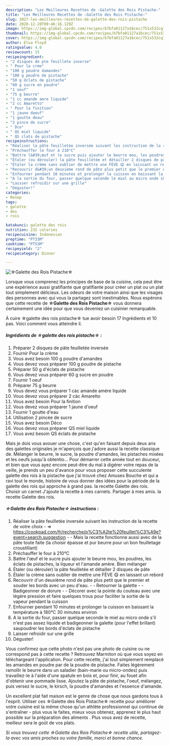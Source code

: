 ```yaml
---
description: "Les Meilleures Recettes de ☆Galette des Rois Pistache☆"
title: "Les Meilleures Recettes de ☆Galette des Rois Pistache☆"
slug: 3027-les-meilleures-recettes-de-galette-des-rois-pistache
date: 2020-12-28T09:46:16.129Z
image: https://img-global.cpcdn.com/recipes/b7bfa01127a16cec/751x532cq70/☆galette-des-rois-pistache☆-photo-principale-de-la-recette.jpg
thumbnail: https://img-global.cpcdn.com/recipes/b7bfa01127a16cec/751x532cq70/☆galette-des-rois-pistache☆-photo-principale-de-la-recette.jpg
cover: https://img-global.cpcdn.com/recipes/b7bfa01127a16cec/751x532cq70/☆galette-des-rois-pistache☆-photo-principale-de-la-recette.jpg
author: Elva Floyd
ratingvalue: 4.6
reviewcount: 15
recipeingredient:
- "2 disques de pte feuillete inverse"
- " Pour la crme"
- "100 g poudre damandes"
- "100 g poudre de pistache"
- "50 g dclats de pistache"
- "60 g sucre en poudre"
- "1 oeuf"
- "75 g beurre"
- "1 cc amande amre liquide"
- "2 cc Amaretto"
- " Pour la finition"
- "1 jaune doeuf"
- "1 goutte deau"
- "2 pince de sucre"
- " Dco"
- " QS miel liquide"
- " QS clats de pistache"
recipeinstructions:
- "Réaliser la pâte feuilletée inversée suivant les instruction de la recette de votre choix  =&gt; https://cookpad.com/fr/recherche/p%C3%A2te%20feuillet%C3%A9e?event=search.suggestion  Mais la recette fonctionne aussi avec de la pâte toute faite (la choisir épaisse et pur beurre pour un bon feuilletage croustillant)"
- "Préchauffer le four à 210°C"
- "Battre l&#39;œuf et le sucre puis ajouter le beurre mou, les poudres, les éclats de pistaches, la liqueur et l&#39;amande amère. Bien mélanger"
- "Étaler (ou dérouler) la pâte feuilletée et détailler 2 disques de pâte"
- "Étaler la crème sans oublier de mettre une FÈVE 😋 en laissant un rebord"
- "Recouvrir d&#39;un deuxième rond de pâte plus petit que le premier et souder les bords avec un peu d&#39;eau.  Retourner la galette  Badigeonner de dorure  Décorer avec la pointe du couteau avec une légère pression et faire quelques trous pour faciliter la sortie de la vapeur pendant la cuisson"
- "Enfourner pendant 10 minutes et prolonger la cuisson en baissant la température à 180°C 30 minutes environ"
- "A la sortie du four, passer quelque seconde le miel au micro onde s&#39;il n&#39;est pas assez liquide et badigeonner la galette (pour l&#39;effet brillant) saupoudrer les bords d&#39;éclats de pistache"
- "Laisser refroidir sur une grille"
- "Déguster!"
categories:
- Resep
tags:
- galette
- des
- rois

katakunci: galette des rois 
nutrition: 232 calories
recipecuisine: Indonesian
preptime: "PT33M"
cooktime: "PT53M"
recipeyield: "2"
recipecategory: Dinner

---
```



![☆Galette des Rois Pistache☆](https://img-global.cpcdn.com/recipes/b7bfa01127a16cec/751x532cq70/☆galette-des-rois-pistache☆-photo-principale-de-la-recette.jpg)

Lorsque vous comprenez les principes de base de la cuisine, cela peut être une expérience aussi gratifiante que gratifiante pour créer un plat ou un plat tout simplement délicieux. Les odeurs de votre maison ainsi que les visages des personnes avec qui vous la partagez sont inestimables. Nous espérons que cette recette de <strong> ☆Galette des Rois Pistache☆ </strong> vous donnera certainement une idée pour que vous deveniez un cuisinier remarquable.

<!--inarticleads1-->

À cuire ☆galette des rois pistache☆ tue avoir besoin 17 Ingrédients et 10 pas. Voici comment vous atteindre il.

##### Ingrédients de ☆galette des rois pistache☆ :

1. Préparer 2 disques de pâte feuilletée inversée
1. Fournir  Pour la crème
1. Vous avez besoin 100 g poudre d&#39;amandes
1. Vous devez vous préparer 100 g poudre de pistache
1. Préparer 50 g d&#39;éclats de pistache
1. Vous devez vous préparer 60 g sucre en poudre
1. Fournir 1 oeuf
1. Préparer 75 g beurre
1. Vous devez vous préparer 1 càc amande amère liquide
1. Vous devez vous préparer 2 càc Amaretto
1. Vous avez besoin  Pour la finition
1. Vous devez vous préparer 1 jaune d&#39;oeuf
1. Fournir 1 goutte d&#39;eau
1. Utilisation 2 pincée de sucre
1. Vous avez besoin  Déco
1. Vous devez vous préparer  QS miel liquide
1. Vous avez besoin  QS éclats de pistache


Mais je dois vous avouer une chose, c&#39;est qu&#39;en faisant depuis deux ans des galettes originales je m&#39;aperçois que j&#39;adore aussi la recette classique de. Mélanger le beurre, le sucre, la poudre d&#39;amandes, les pistaches mixées et les oeufs jusqu&#39;à obtentio… Pour démarrer cette année tout en douceur, et bien que vous ayez encore peut-être du mal à digérer votre repas de la veille, je prends un peu d&#39;avance pour vous proposer cette succulente galette des rois à la pistache que j&#39;ai trouvé chez Amuses Bouche et qui a ravi tout le monde, histoire de vous donner des idées pour la période de la galette des rois qui approche à grand pas. la recette Galette des rois. Choisir un carnet J&#39;ajoute la recette à mes carnets. Partager à mes amis. la recette Galette des rois. 

<!--inarticleads2-->

##### ☆Galette des Rois Pistache☆ instructions :

1. Réaliser la pâte feuilletée inversée suivant les instruction de la recette de votre choix  - =&gt; https://cookpad.com/fr/recherche/p%C3%A2te%20feuillet%C3%A9e?event=search.suggestion -  - Mais la recette fonctionne aussi avec de la pâte toute faite (la choisir épaisse et pur beurre pour un bon feuilletage croustillant)
1. Préchauffer le four à 210°C
1. Battre l&#39;œuf et le sucre puis ajouter le beurre mou, les poudres, les éclats de pistaches, la liqueur et l&#39;amande amère. Bien mélanger
1. Étaler (ou dérouler) la pâte feuilletée et détailler 2 disques de pâte
1. Étaler la crème sans oublier de mettre une FÈVE 😋 en laissant un rebord
1. Recouvrir d&#39;un deuxième rond de pâte plus petit que le premier et souder les bords avec un peu d&#39;eau. -  - Retourner la galette -  - Badigeonner de dorure -  - Décorer avec la pointe du couteau avec une légère pression et faire quelques trous pour faciliter la sortie de la vapeur pendant la cuisson
1. Enfourner pendant 10 minutes et prolonger la cuisson en baissant la température à 180°C 30 minutes environ
1. A la sortie du four, passer quelque seconde le miel au micro onde s&#39;il n&#39;est pas assez liquide et badigeonner la galette (pour l&#39;effet brillant) saupoudrer les bords d&#39;éclats de pistache
1. Laisser refroidir sur une grille
1. Déguster!


Vous confirmez que cette photo n&#39;est pas une photo de cuisine ou ne correspond pas à cette recette ? Retrouvez Marmiton où que vous soyez en téléchargeant l&#39;application. Pour cette recette, j&#39;ai tout simplement remplacé les amandes en poudre par de la poudre de pistache. Faites légèrement ramollir le beurre dans un saladier (bain-marie ou micro-ondes) puis travaillez-le à l&#39;aide d&#39;une spatule en bois et, pour finir, au fouet afin d&#39;obtenir une pommade lisse. Ajoutez la pâte de pistache, l&#39;oeuf, mélangez, puis versez le sucre, le kirsch, la poudre d&#39;amandes et l&#39;essence d&#39;amande. 

<!--inarticleads1-->

<p>
Un excellent plat fait maison est le genre de chose que nous gardons tous à l'esprit. Utiliser ces ☆Galette des Rois Pistache☆ recette pour améliorer votre cuisine est la même chose qu'un athlète professionnel qui continue de s'entraîner - plus vous le faites, mieux vous obtenez, apprenez le plus haut possible sur la préparation des aliments . Plus vous avez de recette, meilleur sera le goût de vos plats.
</p>

<p>
<i>Si vous trouvez cette ☆Galette des Rois Pistache☆ recette utile, partagez-la avec vos amis proches ou votre famille, merci et bonne chance.</i>
</p>
